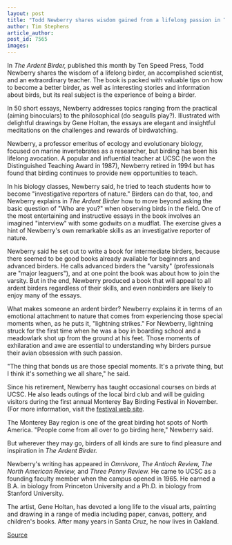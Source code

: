 ```yaml
---
layout: post
title: "Todd Newberry shares wisdom gained from a lifelong passion in The Ardent Birder"
author: Tim Stephens
article_author: 
post_id: 7565
images:
---
```


<a name="content" id="content"></a>
<p>
  In <i>The Ardent Birder,</i> published this month by Ten Speed Press, Todd Newberry shares the wisdom of a lifelong birder, an accomplished scientist, and an extraordinary teacher. The book is packed with valuable tips on how to become a better birder, as well as interesting stories and information about birds, but its real subject is the experience of being a birder.
</p>
<p>
  In 50 short essays, Newberry addresses topics ranging from the practical (aiming binoculars) to the philosophical (do seagulls play?). Illustrated with delightful drawings by Gene Holtan, the essays are elegant and insightful meditations on the challenges and rewards of birdwatching.
</p>
<p>
  Newberry, a professor emeritus of ecology and evolutionary biology, focused on marine invertebrates as a researcher, but birding has been his lifelong avocation. A popular and influential teacher at UCSC (he won the Distinguished Teaching Award in 1987), Newberry retired in 1994 but has found that birding continues to provide new opportunities to teach.
</p>
<p>
  In his biology classes, Newberry said, he tried to teach students how to become "investigative reporters of nature." Birders can do that, too, and Newberry explains in <i>The Ardent Birder</i> how to move beyond asking the basic question of "Who are you?" when observing birds in the field. One of the most entertaining and instructive essays in the book involves an imagined "interview" with some godwits on a mudflat. The exercise gives a hint of Newberry's own remarkable skills as an investigative reporter of nature.
</p>
<p>
  Newberry said he set out to write a book for intermediate birders, because there seemed to be good books already available for beginners and advanced birders. He calls advanced birders the "varsity" (professionals are "major leaguers"), and at one point the book was about how to join the varsity. But in the end, Newberry produced a book that will appeal to all ardent birders regardless of their skills, and even nonbirders are likely to enjoy many of the essays.
</p>
<p>
  What makes someone an ardent birder? Newberry explains it in terms of an emotional attachment to nature that comes from experiencing those special moments when, as he puts it, "lightning strikes." For Newberry, lightning struck for the first time when he was a boy in boarding school and a meadowlark shot up from the ground at his feet. Those moments of exhilaration and awe are essential to understanding why birders pursue their avian obsession with such passion.
</p>
<p>
  "The thing that bonds us are those special moments. It's a private thing, but I think it's something we all share," he said.
</p>
<p>
  Since his retirement, Newberry has taught occasional courses on birds at UCSC. He also leads outings of the local bird club and will be guiding visitors during the first annual Monterey Bay Birding Festival in November. (For more information, visit the <a href="http://www.montereybaybirding.org/">festival web site</a>.
</p>
<p>
  The Monterey Bay region is one of the great birding hot spots of North America. "People come from all over to go birding here," Newberry said.
</p>
<p>
  But wherever they may go, birders of all kinds are sure to find pleasure and inspiration in <i>The Ardent Birder.</i>
</p>
<p>
  Newberry's writing has appeared in <i>Omnivore, The Antioch Review, The North American Review,</i> and <i>Three Penny Review.</i> He came to UCSC as a founding faculty member when the campus opened in 1965. He earned a B.A. in biology from Princeton University and a Ph.D. in biology from Stanford University.
</p>
<p>
  The artist, Gene Holtan, has devoted a long life to the visual arts, painting and drawing in a range of media including paper, canvas, pottery, and children's books. After many years in Santa Cruz, he now lives in Oakland.
</p>
<p><a href="http://www1.ucsc.edu/currents/05-06/10-24/publications-birder.asp" title="Permalink to publications-birder">Source</a></p>
